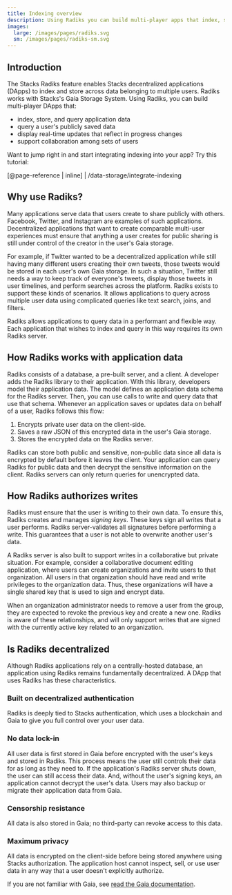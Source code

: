 ```yaml
---
title: Indexing overview
description: Using Radiks you can build multi-player apps that index, store, and query user data.
images:
  large: /images/pages/radiks.svg
  sm: /images/pages/radiks-sm.svg
---
```


## Introduction

The Stacks Radiks feature enables Stacks decentralized applications (DApps) to index and store across data
belonging to multiple users. Radiks works with Stacks's Gaia Storage System. Using Radiks, you can build
multi-player DApps that:

- index, store, and query application data
- query a user's publicly saved data
- display real-time updates that reflect in progress changes
- support collaboration among sets of users

Want to jump right in and start integrating indexing into your app? Try this tutorial:

[@page-reference | inline]
| /data-storage/integrate-indexing

## Why use Radiks?

Many applications serve data that users create to share publicly with others. Facebook, Twitter, and Instagram are
examples of such applications. Decentralized applications that want to create comparable multi-user experiences must
ensure that anything a user creates for public sharing is still under control of the creator in the user's Gaia storage.

For example, if Twitter wanted to be a decentralized application while still having many different users creating their
own tweets, those tweets would be stored in each user's own Gaia storage. In such a situation, Twitter still needs a way
to keep track of everyone's tweets, display those tweets in user timelines, and perform searches across the platform.
Radiks exists to support these kinds of scenarios. It allows applications to query across multiple user data using
complicated queries like text search, joins, and filters.

Radiks allows applications to query data in a performant and flexible way. Each application that wishes to index and
query in this way requires its own Radiks server.

## How Radiks works with application data

Radiks consists of a database, a pre-built server, and a client. A developer adds the Radiks library to their application.
With this library, developers model their application data. The model defines an application data schema for the Radiks
server. Then, you can use calls to write and query data that use that schema. Whenever an application saves or updates
data on behalf of a user, Radiks follows this flow:

1. Encrypts private user data on the client-side.
2. Saves a raw JSON of this encrypted data in the user's Gaia storage.
3. Stores the encrypted data on the Radiks server.

Radiks can store both public and sensitive, non-public data since all data is encrypted by default before it leaves the
client. Your application can query Radiks for public data and then decrypt the sensitive information on the client.
Radiks servers can only return queries for unencrypted data.

## How Radiks authorizes writes

Radiks must ensure that the user is writing to their own data. To ensure this, Radiks creates and manages _signing keys_.
These keys sign all writes that a user performs. Radiks server-validates all signatures before performing a write. This
guarantees that a user is not able to overwrite another user's data.

A Radiks server is also built to support writes in a collaborative but private situation. For example, consider a
collaborative document editing application, where users can create organizations and invite users to that organization.
All users in that organization should have read and write privileges to the organization data. Thus, these organizations
will have a single shared key that is used to sign and encrypt data.

When an organization administrator needs to remove a user from the group, they are expected to revoke the previous key
and create a new one. Radiks is aware of these relationships, and will only support writes that are signed with the
currently active key related to an organization.

## Is Radiks decentralized

Although Radiks applications rely on a centrally-hosted database, an application using Radiks remains fundamentally
decentralized. A DApp that uses Radiks has these characteristics.

### Built on decentralized authentication

Radiks is deeply tied to Stacks authentication, which uses a blockchain and Gaia to give you full control over
your user data.

### No data lock-in

All user data is first stored in Gaia before encrypted with the user's keys and stored in Radiks. This process means
the user still controls their data for as long as they need to. If the application's Radiks server shuts down, the
user can still access their data. And, without the user's signing keys, an application cannot decrypt the user's data.
Users may also backup or migrate their application data from Gaia.

### Censorship resistance

All data is also stored in Gaia; no third-party can revoke access to this data.

### Maximum privacy

All data is encrypted on the client-side before being stored anywhere using Stacks authorization. The application
host cannot inspect, sell, or use user data in any way that a user doesn't explicitly authorize.

If you are not familiar with Gaia, see [read the Gaia documentation](/data-storage/overview).
